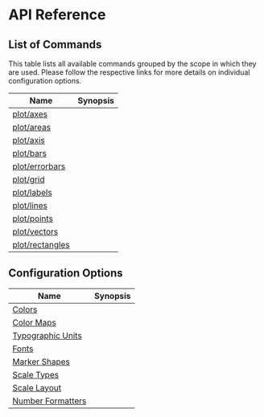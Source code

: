 API Reference
=============

List of Commands
----------------

This table lists all available commands grouped by the scope in which they are
used. Please follow the respective links for more details on individual configuration
options.

<table>
  <tr><th>Name</th><th>Synopsis</th></tr>
  <tbody>
    <tr><td><a href="/commands/plot/axes">plot/axes</a></td></tr>
    <tr><td><a href="/commands/plot/areas">plot/areas</a></td></tr>
    <tr><td><a href="/commands/plot/axis">plot/axis</a></td></tr>
    <tr><td><a href="/commands/plot/bars">plot/bars</a></td></tr>
    <tr><td><a href="/commands/plot/errorbars">plot/errorbars</a></td></tr>
    <tr><td><a href="/commands/plot/grid">plot/grid</a></td></tr>
    <tr><td><a href="/commands/plot/labels">plot/labels</a></td></tr>
    <tr><td><a href="/commands/plot/lines">plot/lines</a></td></tr>
    <tr><td><a href="/commands/plot/points">plot/points</a></td></tr>
    <tr><td><a href="/commands/plot/vectors">plot/vectors</a></td></tr>
    <tr><td><a href="/commands/plot/rectangles">plot/rectangles</a></td></tr>
  </tbody>
</table>


Configuration Options
---------------------

<table>
  <tr><th>Name</th><th>Synopsis</th></tr>
  <tbody>
    <tr><td><a href="/reference/colors">Colors</a></td></tr>
    <tr><td><a href="/reference/color-maps">Color Maps</a></td></tr>
    <tr><td><a href="/reference/typographic">Typographic Units</a></td></tr>
    <tr><td><a href="/reference/fonts">Fonts</a></td></tr>
    <tr><td><a href="/reference/marker-shapes">Marker Shapes</a></td></tr>
    <tr><td><a href="/reference/scale-types">Scale Types</a></td></tr>
    <tr><td><a href="/reference/scale-layout">Scale Layout</a></td></tr>
    <tr><td><a href="/reference/format">Number Formatters</a></td></tr>
  </tbody>
</table>


